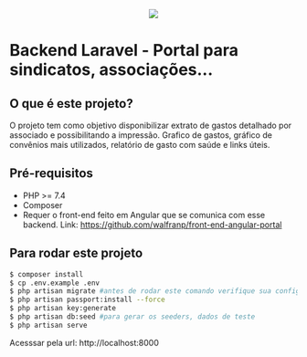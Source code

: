 <p align="center"><img src="https://laravel.com/assets/img/components/logo-laravel.svg"></p>

# Backend Laravel - Portal para sindicatos, associações...

## O que é este projeto?
O projeto tem como objetivo disponibilizar extrato de gastos detalhado por associado e possibilitando a impressão. Grafico de gastos, gráfico de convênios mais utilizados, relatório de gasto com saúde e links úteis.

## Pré-requisitos
- PHP >= 7.4
- Composer
- Requer o front-end feito em Angular que se comunica com esse backend. Link: https://github.com/walfranp/front-end-angular-portal 

## Para rodar este projeto
```bash
$ composer install
$ cp .env.example .env
$ php artisan migrate #antes de rodar este comando verifique sua configuracao com banco em .env
$ php artisan passport:install --force
$ php artisan key:generate
$ php artisan db:seed #para gerar os seeders, dados de teste
$ php artisan serve
```
Acesssar pela url: http://localhost:8000

